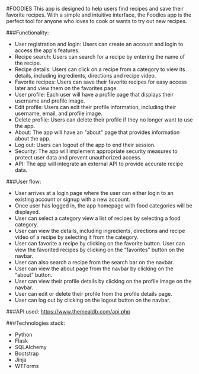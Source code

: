 #FOODIES
This app is designed to help users find recipes and save their favorite recipes. With a simple and intuitive interface, the Foodies app is the perfect tool for anyone who loves to cook or wants to try out new recipes.

###Functionality:
- User registration and login: Users can create an account and login to access the app's features.
- Recipe search: Users can search for a  recipe by entering the name of the recipe.
- Recipe details: Users can click on a recipe from a category to view its details, including ingredients, directions and recipe video.
- Favorite recipes: Users can save their favorite recipes for easy access later and view them on the favorites page.
- User profile: Each user will have a profile page that displays their username and profile image.
- Edit profile: Users can edit their profile information, including their username, email, and profile image.
- Delete profile: Users can delete their profile if they no longer want to use the app.
- About: The app will have an "about" page that provides information about the app.
- Log out: Users can logout of the app to end their session.
- Security: The app will implement appropriate security measures to protect user data and prevent unauthorized access. 
- API: The app will integrate an external API to provide accurate recipe data.

###User flow:
- User arrives at a login page where the user can either login to an existing account or signup with a new account.
- Once user has logged in, the app homepage with food categories will be displayed.
- User can select a category view a list of recipes by selecting a food category.
- User can view the details, including ingredients, directions and recipe video of a recipe by selecting it from the category.
- User can favorite a recipe by clicking on the favorite button. User can view the favorited recipes by clicking on the “favorites” button on the navbar.
- User can also search a recipe from the search bar on the navbar.
- User can view the about page from the navbar by clicking on the “about” button.
- User can view their profile details by clicking on the profile image on the navbar.
- User can edit or delete their profile from the profile details page.
- User can log out by clicking on the logout button on the navbar.

###API used:
https://www.themealdb.com/api.php

###Technologies stack:
- Python
- Flask
- SQLAlchemy
- Bootstrap
- Jinja
- WTForms